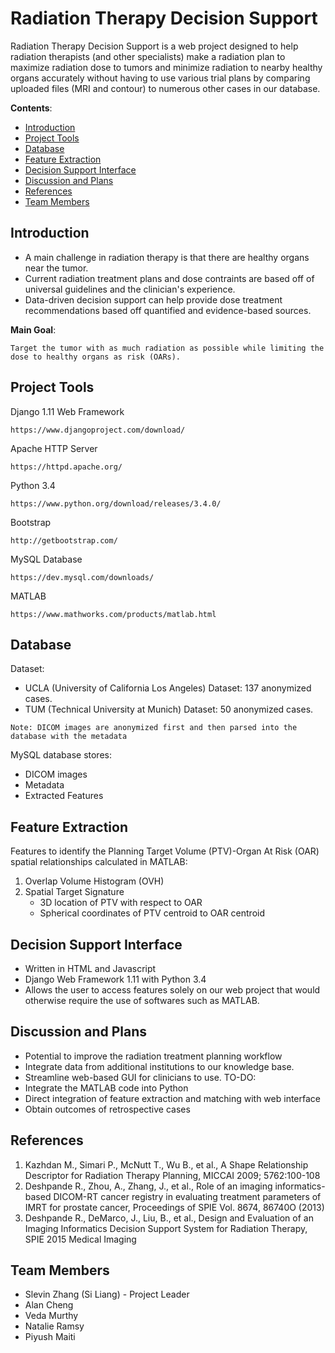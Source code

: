 # Radiation Therapy Decision Support

Radiation Therapy Decision Support is a web project designed to help radiation therapists (and other specialists) make a radiation plan to maximize radiation dose to tumors and minimize radiation to nearby healthy organs accurately without having to use various trial plans by comparing uploaded files (MRI and contour) to numerous other cases in our database. 

**Contents**:
  * [Introduction](#introduction)
  * [Project Tools](#project-tools)
  * [Database](#database)
  * [Feature Extraction](#feature-extraction)
  * [Decision Support Interface](#decision-support-interface)
  * [Discussion and Plans](#discussion-and-plans)
  * [References](#references)
  * [Team Members](#team-members)

## Introduction

* A main challenge in radiation therapy is that there are healthy organs near the tumor.
* Current radiation treatment plans and dose contraints are based off of universal guidelines and the clinician's experience.
* Data-driven decision support can help provide dose treatment recommendations based off quantified and evidence-based sources.

**Main Goal**:
```
Target the tumor with as much radiation as possible while limiting the dose to healthy organs as risk (OARs).
```

## Project Tools

Django 1.11 Web Framework
```
https://www.djangoproject.com/download/
```

Apache HTTP Server
```
https://httpd.apache.org/
```

Python 3.4
```
https://www.python.org/download/releases/3.4.0/
```

Bootstrap
```
http://getbootstrap.com/
```

MySQL Database
```
https://dev.mysql.com/downloads/
```

MATLAB
```
https://www.mathworks.com/products/matlab.html
```

## Database

Dataset:
* UCLA (University of California Los Angeles) Dataset: 137 anonymized cases.
* TUM (Technical University at Munich) Dataset: 50 anonymized cases.
```
Note: DICOM images are anonymized first and then parsed into the database with the metadata
```
MySQL database stores:
* DICOM images
* Metadata
* Extracted Features

## Feature Extraction

Features to identify the Planning Target Volume (PTV)-Organ At Risk (OAR) spatial relationships calculated in MATLAB:
1. Overlap Volume Histogram (OVH)
2. Spatial Target Signature
   * 3D location of PTV with respect to OAR
   * Spherical coordinates of PTV centroid to OAR centroid

## Decision Support Interface

* Written in HTML and Javascript
* Django Web Framework 1.11 with Python 3.4
* Allows the user to access features solely on our web project that would otherwise require the use of softwares such as MATLAB.

## Discussion and Plans

* Potential to improve the radiation treatment planning workflow
* Integrate data from additional institutions to our knowledge base.
* Streamline web-based GUI for clinicians to use.
TO-DO:
* Integrate the MATLAB code into Python
* Direct integration of feature extraction and matching with web interface
* Obtain outcomes of retrospective cases

## References

1. Kazhdan M., Simari P., McNutt T., Wu B., et al., A Shape Relationship Descriptor for Radiation Therapy Planning, MICCAI 2009; 5762:100-108
2. Deshpande R., Zhou, A., Zhang, J., et al., Role of an imaging informatics-based DICOM-RT cancer registry in evaluating treatment parameters of IMRT for prostate cancer, Proceedings of SPIE Vol. 8674, 86740O (2013)
3. Deshpande R., DeMarco, J., Liu, B., et al., Design and Evaluation of an Imaging Informatics Decision Support System for Radiation Therapy, SPIE 2015 Medical Imaging

## Team Members

* Slevin Zhang (Si Liang) - Project Leader
* Alan Cheng
* Veda Murthy
* Natalie Ramsy
* Piyush Maiti
